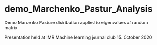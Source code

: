 # demo_Marchenko_Pastur_Analysis
Demo Marcenko Pasture distribution applied to eigenvalues of random matrix

Presentation held at IMR Machine learning journal club 15. October 2020
